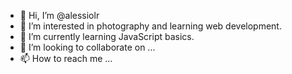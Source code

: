 - 👋 Hi, I’m @alessiolr
- 👀 I’m interested in photography and learning web development.
- 🌱 I’m currently learning JavaScript basics.
- 💞️ I’m looking to collaborate on ...
- 📫 How to reach me ...

<!---
alessiolr/alessiolr is a ✨ special ✨ repository because its `README.md` (this file) appears on your GitHub profile.
You can click the Preview link to take a look at your changes.
--->
